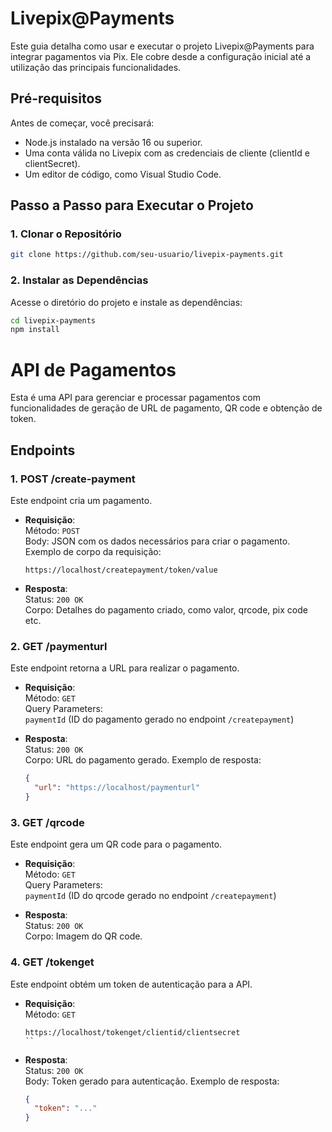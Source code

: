 # Livepix@Payments

Este guia detalha como usar e executar o projeto Livepix@Payments para integrar pagamentos via Pix. Ele cobre desde a configuração inicial até a utilização das principais funcionalidades.

## Pré-requisitos

Antes de começar, você precisará:

- Node.js instalado na versão 16 ou superior.
- Uma conta válida no Livepix com as credenciais de cliente (clientId e clientSecret).
- Um editor de código, como Visual Studio Code.

## Passo a Passo para Executar o Projeto

### 1. Clonar o Repositório

```bash
git clone https://github.com/seu-usuario/livepix-payments.git
```

### 2. Instalar as Dependências

Acesse o diretório do projeto e instale as dependências:

```bash
cd livepix-payments
npm install
```
# API de Pagamentos

Esta é uma API para gerenciar e processar pagamentos com funcionalidades de geração de URL de pagamento, QR code e obtenção de token.

## Endpoints

### 1. **POST /create-payment**

Este endpoint cria um pagamento.

- **Requisição**:  
  Método: `POST`  
  Body: JSON com os dados necessários para criar o pagamento.  
  Exemplo de corpo da requisição:
  ``` 
  https://localhost/createpayment/token/value
  ```

- **Resposta**:  
  Status: `200 OK`  
  Corpo: Detalhes do pagamento criado, como valor, qrcode, pix code etc.

### 2. **GET /paymenturl**

Este endpoint retorna a URL para realizar o pagamento.

- **Requisição**:  
  Método: `GET`  
  Query Parameters:  
  `paymentId` (ID do pagamento gerado no endpoint `/createpayment`)

- **Resposta**:  
  Status: `200 OK`  
  Corpo: URL do pagamento gerado.
  Exemplo de resposta:
  ```json
  {
    "url": "https://localhost/paymenturl"
  }
  ```

### 3. **GET /qrcode**

Este endpoint gera um QR code para o pagamento.

- **Requisição**:  
  Método: `GET`  
  Query Parameters:  
  `paymentId` (ID do qrcode gerado no endpoint `/createpayment`)

- **Resposta**:  
  Status: `200 OK`  
  Corpo: Imagem do QR code.

### 4. **GET /tokenget**

Este endpoint obtém um token de autenticação para a API.

- **Requisição**:  
  Método: `GET`
   ``` 
  https://localhost/tokenget/clientid/clientsecret
  ``

- **Resposta**:  
  Status: `200 OK`  
  Body: Token gerado para autenticação.
  Exemplo de resposta:
  ```json
  {
    "token": "..."
  }
  ```
